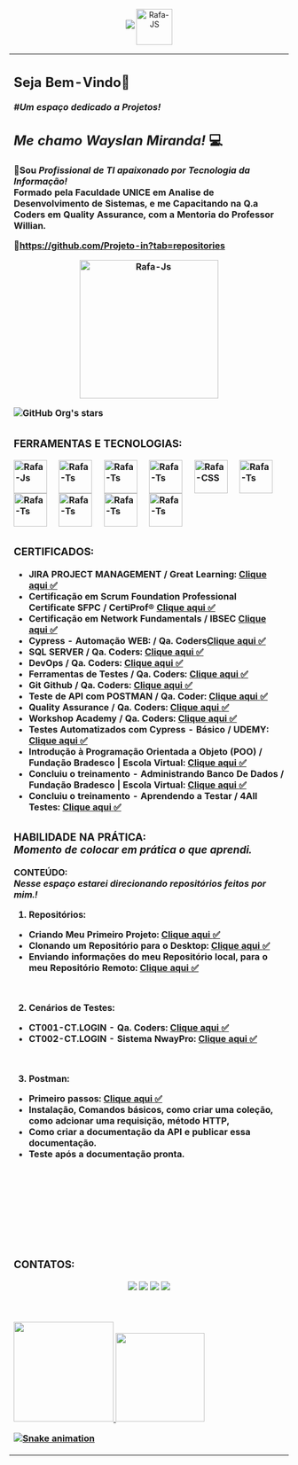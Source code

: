     
<div>
  <p align="center">
  <img loading="lazy" src="http://img.shields.io/static/v1?label=PERFIL&message=EM%20DESENVOLVIMENTO&color=blue&style=for-the-badge"/>
  <img align="center" alt="Rafa-JS" height="65" width="65" src="https://img.icons8.com/?size=100&id=qtMT3dhCq72r&format=png&color=000000"> 
</p>
</div>

<p align="right">
<table width="2000%">
<tr><td valign="top" width="100%">
 
## <b> Seja Bem-Vindo👋<br><i>
#Um espaço dedicado a Projetos!</i>
##  <i> Me chamo Wayslan Miranda!  </i>💻


🎯Sou *Profissional de TI apaixonado por Tecnologia da Informação!* <br>Formado pela <strong>Faculdade UNICE em Analise de Desenvolvimento de Sistemas, e me Capacitando na Q.a Coders em Quality Assurance</strong>, com a Mentoria do Professor Willian.

🎯https://github.com/Projeto-in?tab=repositories

<div align="center"> 
  <img align="center" alt="Rafa-Js" height="250" width="250" src="https://media.tenor.com/D8IYs3OLCfkAAAAi/soy-nerd.gif" >
</div>


 ![GitHub Org's stars](https://img.shields.io/github/stars/camilafernanda?style=social) 
 
##

<h3>FERRAMENTAS E TECNOLOGIAS:</h3>

<div>
  <div style="display: inline_block">
  <img align="center" alt="Rafa-Js" height="60" width="60" src="https://img.icons8.com/?size=100&id=EGYogqtKuGgD&format=png&color=000000"> &nbsp;&nbsp;&nbsp;
 <img align="center" alt="Rafa-Ts" height="60" width="60" src="https://img.icons8.com/?size=100&id=QEQQKirln6Tf&format=png&color=000000"> &nbsp;&nbsp;&nbsp;
  <img align="center" alt="Rafa-Ts" height="60" width="60" src="https://img.icons8.com/?size=100&id=QSjnrUKYMnxO&format=png&color=000000"> &nbsp;&nbsp;&nbsp;
  <img align="center" alt="Rafa-Ts" height="60" width="60" src="https://img.icons8.com/?size=100&id=bosfpvRzNOG8&format=png&color=000000"> &nbsp;&nbsp;&nbsp;
  <img align="center" alt="Rafa-CSS" height="60" width="60" src="https://img.icons8.com/?size=100&id=48455&format=png&color=000000"> &nbsp;&nbsp;&nbsp;
  <img align="center" alt="Rafa-Ts" height="60" width="60" src="https://img.icons8.com/?size=100&id=BejoiOeRfYSo&format=png&color=000000"> &nbsp;&nbsp;&nbsp;
  <img align="center" alt="Rafa-Ts" height="60" width="60" src="https://img.icons8.com/?size=100&id=7P9Z1Wc1hlGr&format=png&color=000000"> &nbsp;&nbsp;&nbsp;
  <img align="center" alt="Rafa-Ts" height="60" width="60" src="https://img.icons8.com/?size=100&id=vR6XrZzQr1CN&format=png&color=000000"> &nbsp;&nbsp;&nbsp;
  <img align="center" alt="Rafa-Ts" height="60" width="60" src="https://img.icons8.com/?size=100&id=8XCBDUzPTo10&format=png&color=000000"> &nbsp;&nbsp;&nbsp;
  <img align="center" alt="Rafa-Ts" height="60" width="60" src="https://img.icons8.com/?size=100&id=VLKafOkk3sBX&format=png&color=000000"> &nbsp;&nbsp;&nbsp;


</div>

##

<h3>CERTIFICADOS:</h3>

- JIRA PROJECT MANAGEMENT / Great Learning: [Clique aqui :white_check_mark:](https://olympus.mygreatlearning.com/courses/67214/certificate)
- Certificação em Scrum Foundation Professional Certificate SFPC / CertiProf® [Clique aqui :white_check_mark:](https://acrobat.adobe.com/id/urn:aaid:sc:US:86e26f02-0ee5-400f-a02d-58b6cb80094a)
- Certificação em Network Fundamentals / IBSEC [Clique aqui :white_check_mark:](https://certs.ibsec.com.br/?cert_hash=45a6ee40101d04f4)
- Cypress - Automação WEB: / Qa. Coders[Clique aqui :white_check_mark:](https://acrobat.adobe.com/id/urn:aaid:sc:US:24222ed0-9ba9-4f48-9c77-d48865ed7587)
- SQL SERVER / Qa. Coders: [Clique aqui :white_check_mark:](https://acrobat.adobe.com/id/urn:aaid:sc:US:4e2df5ea-4c5a-43cf-8a10-849f07fcdab9)
- DevOps / Qa. Coders: [Clique aqui :white_check_mark:](https://github.com/LAN-SYSTEM/LAN-SYSTEM/assets/153374411/e3b11cf0-13ac-499c-95d7-d6250b8286cf)
- Ferramentas de Testes / Qa. Coders: [Clique aqui :white_check_mark:](https://acrobat.adobe.com/id/urn:aaid:sc:us:f5e35f29-d458-4593-8ff5-7bb3c94277b5)
- Git Github / Qa. Coders: [Clique aqui :white_check_mark:](https://acrobat.adobe.com/id/urn:aaid:sc:US:4b725d12-c007-42dd-9f9e-a5fb5247fe70)
- Teste de API com POSTMAN / Qa. Coder: [Clique aqui :white_check_mark:](https://acrobat.adobe.com/id/urn:aaid:sc:US:7310c730-bfa4-4891-88f6-16c9ba77be9b)
- Quality Assurance / Qa. Coders: [Clique aqui :white_check_mark:](https://acrobat.adobe.com/id/urn:aaid:sc:US:248f6ab6-5087-4929-94b8-fe9a25cd3481)
- Workshop Academy / Qa. Coders: [Clique aqui :white_check_mark:](https://acrobat.adobe.com/id/urn:aaid:sc:US:6d00d7d0-aae3-4eb5-935f-2b6f43e1bb9e)
- Testes Automatizados com Cypress - Básico / UDEMY: [Clique aqui :white_check_mark:](https://acrobat.adobe.com/id/urn:aaid:sc:US:a545ab3c-040f-4837-8b4a-725c36d311e5)
- Introdução à Programação Orientada a Objeto (POO) / Fundação Bradesco | Escola Virtual: [Clique aqui :white_check_mark:](https://lms.ev.org.br/mpls/Web/Lms/Student/PrintCertificateContent.aspx?zpJdkmwrUpwCJmpzPxYDt5dAcdyi0bL5)
- Concluiu o treinamento - Administrando Banco De Dados  / Fundação Bradesco | Escola Virtual: [Clique aqui :white_check_mark:](https://lms.ev.org.br/mpls/Web/Lms/Student/PrintCertificateContent.aspx?zpJdkmwrUpzhS0nEiEhU3jzEWbLtEQcs)
- Concluiu o treinamento - Aprendendo a Testar  / 4All Testes: [Clique aqui :white_check_mark:](https://acrobat.adobe.com/id/urn:aaid:sc:US:d9a4da7a-a5c8-48c6-a8ea-cecd2515f0ca)


##

<h3>HABILIDADE NA PRÁTICA: <i><br>Momento de colocar em prática o que aprendi.</i></h3>

CONTEÚDO:</h3> <i> <br> Nesse espaço estarei direcionando repositórios feitos por mim.!</h5></i>

1. Repositórios:
- Criando Meu Primeiro Projeto: [Clique aqui :white_check_mark:](https://github.com/LAN-SYSTEM/Versionamentodecodigo/blob/main/README.md)
- Clonando um Repositório para o Desktop: [Clique aqui :white_check_mark:](https://github.com/AndreLuizTuf/plataforma-ead-curso-postman.git)
- Enviando informações do meu Repositório local, para o meu Repositório Remoto: [Clique aqui :white_check_mark:](https://github.com/LAN-SYSTEM/aula-github)
<br>

2. Cenários de Testes:
- CT001-CT.LOGIN - Qa. Coders: [Clique aqui :white_check_mark:](https://acrobat.adobe.com/id/urn:aaid:sc:US:6a050289-15be-42e4-a615-4a3d2fa263aa)
- CT002-CT.LOGIN - Sistema NwayPro: [Clique aqui :white_check_mark:](https://acrobat.adobe.com/id/urn:aaid:sc:US:38871908-6098-4d96-b78f-4d3c344486ae)
<br>

3. Postman:
- Primeiro passos: [Clique aqui :white_check_mark:](https://documenter.getpostman.com/view/31435995/2sA3s3JBtt)
- Instalação, Comandos básicos, como criar uma coleção, como adcionar uma requisição, método HTTP,
- Como criar a documentação da API e publicar essa documentação.
- Teste após a documentação pronta.
<br>

<br><br><br><br><br>
<h3>CONTATOS:</h3>
 
<div>
    <div align="center"> 
  <a href="https://www.youtube.com/channel/UC0bmAaUBY1zvJdWPHZ4PGnw" target="_blank">
              <img src="https://img.shields.io/badge/YouTube-FF0000?style=for-the-badge&logo=youtube&logoColor=white" target="_blank"></a>
    
  <a href="https://www.instagram.com/wayslan.miranda/" target="_blank">
              <img src="https://img.shields.io/badge/-Instagram-%23E4405F?style=for-the-badge&logo=instagram&logoColor=white" target="_blank"></a> 
              
  <a href = "mailto:wayslan@outlook.com" target="_blank">
              <img src="https://img.shields.io/badge/Gmail-D14836?style=for-the-badge&logo=gmail&logoColor=white" target="_blank"></a> 
              
  <a href="https://www.linkedin.com/in/wayslanmiranda/" target="_blank" target="_blank">
              <img src="https://img.shields.io/badge/-LinkedIn-%230077B5?style=for-the-badge&logo=linkedin&logoColor=white" target="_blank"></a>
</div>
<br>

##

<div>
  <a href="https://github.com/LAN-SYSTEM">
  <img height="180em" src="https://github-readme-stats.vercel.app/api?username=LAN-SYSTEM&show_icons=true&theme=cobalt&include_all_commits=true&count_private=true"/>
  <img height="160em" src="https://github-readme-stats.vercel.app/api/top-langs/?username=LAN-SYSTEM&layout=compact&langs_count=7&theme=cobalt"/>
</div>

 ![Snake animation](https://github.com/LuigiGF/LuigiGF/blob/output/github-contribution-grid-snake.svg)

</td></tr>
</table>
</p>


